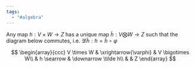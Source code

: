 ```yaml
---
tags:
  - "#algebra"
---
```

Any map $h: V \times W \rightarrow Z$ has a unique map $\tilde h : V \bigotimes W \rightarrow Z$ such that the diagram below commutes, i.e. $\exists! \tilde h : h = \tilde h \circ \varphi$

$$
\begin{array}{ccc}
V \times W & \xrightarrow{\varphi} & V \bigotimes W\\
& h \searrow  & \downarrow \tilde h\\
& & Z
\end{array}
$$
